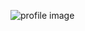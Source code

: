 ![profile image](https://avatars3.githubusercontent.com/u/71520094?s=400&u=e1ba1869419183d3b79732e8c4eb505889539b4f&v=4)
